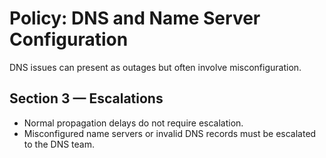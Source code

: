 # Policy: DNS and Name Server Configuration

DNS issues can present as outages but often involve misconfiguration.

## Section 3 — Escalations
- Normal propagation delays do not require escalation.  
- Misconfigured name servers or invalid DNS records must be escalated to the DNS team.  
